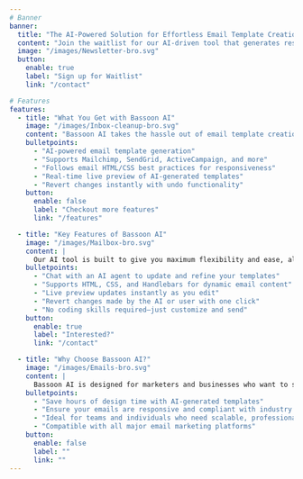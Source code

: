 ```yaml
---
# Banner
banner:
  title: "The AI-Powered Solution for Effortless Email Template Creation"
  content: "Join the waitlist for our AI-driven tool that generates responsive email templates for platforms like Mailchimp, SendGrid, and ActiveCampaign!"
  image: "/images/Newsletter-bro.svg"
  button:
    enable: true
    label: "Sign up for Waitlist"
    link: "/contact"

# Features
features:
  - title: "What You Get with Bassoon AI"
    image: "/images/Inbox-cleanup-bro.svg"
    content: "Bassoon AI takes the hassle out of email template creation by leveraging AI to generate responsive, high-quality email designs, optimized for all major platforms. Here’s what’s included:"
    bulletpoints:
      - "AI-powered email template generation"
      - "Supports Mailchimp, SendGrid, ActiveCampaign, and more"
      - "Follows email HTML/CSS best practices for responsiveness"
      - "Real-time live preview of AI-generated templates"
      - "Revert changes instantly with undo functionality"
    button:
      enable: false
      label: "Checkout more features"
      link: "/features"

  - title: "Key Features of Bassoon AI"
    image: "/images/Mailbox-bro.svg"
    content: |
      Our AI tool is built to give you maximum flexibility and ease, allowing you to create email templates tailored to your business—without the need for coding expertise.
    bulletpoints:
      - "Chat with an AI agent to update and refine your templates"
      - "Supports HTML, CSS, and Handlebars for dynamic email content"
      - "Live preview updates instantly as you edit"
      - "Revert changes made by the AI or user with one click"
      - "No coding skills required—just customize and send"
    button:
      enable: true
      label: "Interested?"
      link: "/contact"

  - title: "Why Choose Bassoon AI?"
    image: "/images/Emails-bro.svg"
    content: |
      Bassoon AI is designed for marketers and businesses who want to save time and streamline email design. Our tool eliminates the need for specialized skills, while ensuring top-notch results across all platforms.
    bulletpoints:
      - "Save hours of design time with AI-generated templates"
      - "Ensure your emails are responsive and compliant with industry standards"
      - "Ideal for teams and individuals who need scalable, professional email solutions"
      - "Compatible with all major email marketing platforms"
    button:
      enable: false
      label: ""
      link: ""
---
```

